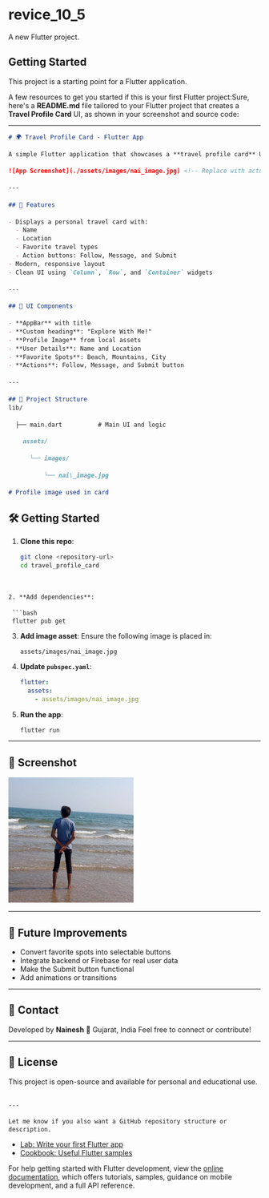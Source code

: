 # revice_10_5

A new Flutter project.

## Getting Started

This project is a starting point for a Flutter application.

A few resources to get you started if this is your first Flutter project:Sure, here's a **README.md** file tailored to your Flutter project that creates a **Travel Profile Card** UI, as shown in your screenshot and source code:

---

```markdown
# 🌍 Travel Profile Card - Flutter App

A simple Flutter application that showcases a **travel profile card** UI with personal details, favorite travel spots, and interactive options like Follow, Message, and Submit.

![App Screenshot](./assets/images/nai_image.jpg) <!-- Replace with actual screenshot if hosted -->

---

## 🚀 Features

- Displays a personal travel card with:
  - Name
  - Location
  - Favorite travel types
  - Action buttons: Follow, Message, and Submit
- Modern, responsive layout
- Clean UI using `Column`, `Row`, and `Container` widgets

---

## 📱 UI Components

- **AppBar** with title
- **Custom heading**: "Explore With Me!"
- **Profile Image** from local assets
- **User Details**: Name and Location
- **Favorite Spots**: Beach, Mountains, City
- **Actions**: Follow, Message, and Submit button

---

## 📂 Project Structure
lib/

  ├── main.dart          # Main UI and logic

    assets/

      └── images/

          └── nai\_image.jpg  

# Profile image used in card

```


## 🛠️ Getting Started

1. **Clone this repo**:
   ```bash
   git clone <repository-url>
   cd travel_profile_card
  ```


2. **Add dependencies**:

   ```bash
   flutter pub get
   ```

3. **Add image asset**:
   Ensure the following image is placed in:

   ```
   assets/images/nai_image.jpg
   ```

4. **Update `pubspec.yaml`**:

   ```yaml
   flutter:
     assets:
       - assets/images/nai_image.jpg
   ```

5. **Run the app**:

   ```bash
   flutter run
   ```

---

## 📸 Screenshot

<img src="assets/images/nai_image.jpg" width="250" />

---

## 📌 Future Improvements

* Convert favorite spots into selectable buttons
* Integrate backend or Firebase for real user data
* Make the Submit button functional
* Add animations or transitions

---

## 📧 Contact

Developed by **Nainesh**
📍 Gujarat, India
Feel free to connect or contribute!

---

## 📝 License

This project is open-source and available for personal and educational use.

```

---

Let me know if you also want a GitHub repository structure or description.
```


- [Lab: Write your first Flutter app](https://docs.flutter.dev/get-started/codelab)
- [Cookbook: Useful Flutter samples](https://docs.flutter.dev/cookbook)

For help getting started with Flutter development, view the
[online documentation](https://docs.flutter.dev/), which offers tutorials,
samples, guidance on mobile development, and a full API reference.
